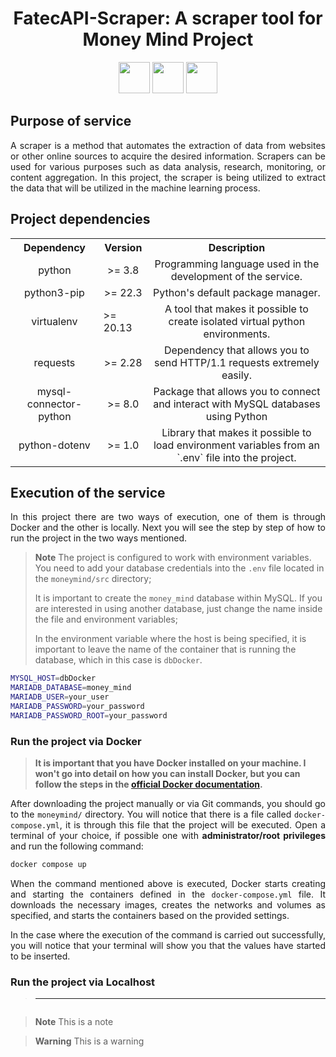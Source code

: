 <h1 align="center"><b>FatecAPI-Scraper: A scraper tool for Money Mind Project</h1></b>
       <p align="center">
         <link rel="stylesheet" href="https://cdn.jsdelivr.net/gh/devicons/devicon@latest/devicon.min.css">
         <i class="devicon-bash-plain colored"></i>
         <img src="https://cdn.jsdelivr.net/gh/devicons/devicon/icons/python/python-original.svg" width="50" height="50"/>
         <img src="https://cdn.jsdelivr.net/gh/devicons/devicon/icons/mysql/mysql-original.svg" width="50" height="50"/>	
         <img src="https://cdn.jsdelivr.net/gh/devicons/devicon/icons/docker/docker-original.svg" width="50" height="50"/>
</p>


## **Purpose of service**


<p align="justify">A scraper is a method that automates the extraction of data from websites or other online sources to acquire the desired information. Scrapers can be used for various purposes such as data analysis, research, monitoring, or content aggregation. In this project, the scraper is being utilized to extract the data that will be utilized in the machine learning process.</p>


## **Project dependencies**


<table>
    <tr>
        <th align="center">Dependency</th>
        <th align="center">Version</th>
        <th align="center">Description</th>
    </tr>
    <tr>
        <td align="center">python</td>
        <td align="center">>= 3.8</td>
        <td align="center">Programming language used in the development of the service.</td>
    </tr>
    <tr>
        <td align="center">python3-pip</td>
        <td align="center">>= 22.3</td>
        <td align="center">Python's default package manager.</td>
    </tr>
    <tr>
        <td align="center">virtualenv</td>
        <td align="justify">>= 20.13</td>
        <td align="center">A tool that makes it possible to create isolated virtual python environments.</td>
    </tr>
    <tr>
        <td align="center">requests</td>
        <td align="center">>= 2.28</td>
        <td align="center">Dependency that allows you to send HTTP/1.1 requests extremely easily.</td>
    </tr>
    <tr>
        <td align="center">mysql-connector-python</td>
        <td align="center">>= 8.0</td>
        <td align="center">Package that allows you to connect and interact with MySQL databases using Python</td>
    </tr>
    <tr>
        <td align="center">python-dotenv</td>
        <td align="center">>= 1.0</td>
        <td align="center">Library that makes it possible to load environment variables from an `.env` file into the project.</td>
    </tr>
</table>


## **Execution of the service**

<p align="justify">In this project there are two ways of execution, one of them is through Docker and the other is locally. Next you will see the step by step of how to run the project in the two ways mentioned.</p>

> **Note**
> The project is configured to work with environment variables. You need to add your database credentials into the `.env` file located in the `moneymind/src` directory;
> 
> It is important to create the `money_mind` database within MySQL. If you are interested in using another database, just change the name inside the file and environment variables;
> 
> In the environment variable where the host is being specified, it is important to leave the name of the container that is running the database, which in this case is `dbDocker`.

```sh
MYSQL_HOST=dbDocker
MARIADB_DATABASE=money_mind
MARIADB_USER=your_user
MARIADB_PASSWORD=your_password
MARIADB_PASSWORD_ROOT=your_password
```

### **Run the project via Docker**

> **It is important that you have Docker installed on your machine. I won't go into detail on how you can install Docker, but you can follow the steps in the [official Docker documentation](https://docs.docker.com/engine/install/).**

<p align="justify">After downloading the project manually or via Git commands, you should go to the <code>moneymind/</code> directory. You will notice that there is a file called <code>docker-compose.yml</code>, it is through this file that the project will be executed. Open a terminal of your choice, if possible one with <b>administrator/root privileges</b> and run the following command:</p>

```sh
docker compose up
```

<p align="justify">When the command mentioned above is executed, Docker starts creating and starting the containers defined in the <code>docker-compose.yml</code> file. It downloads the necessary images, creates the networks and volumes as specified, and starts the containers based on the provided settings.</p>

<p align="justify">In the case where the execution of the command is carried out successfully, you will notice that your terminal will show you that the values have started to be inserted.</p>


### **Run the project via Localhost**

> ****

<p align="justify"></p>

```sh

```

<p align="justify"></p>

<p align="justify"></p>


> **Note**
> This is a note

> **Warning**
> This is a warning